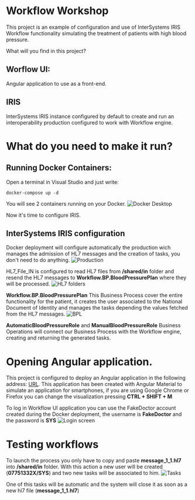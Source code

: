 # Workflow Workshop
This project is an example of configuration and use of InterSystems IRIS Workflow functionality simulating the treatment of patients with high blood pressure.

What will you find in this project?

## Worflow UI:
Angular application to use as a front-end.

## IRIS
InterSystems IRIS instance configured by default to create and run an interoperability production configured to work with Workflow engine.

# What do you need to make it run?

## Running Docker Containers:

Open a terminal in Visual Studio and just write:
```
docker-compose up -d
```

You will see 2 containers running on your Docker.
![Docker Desktop](/images/docker_running.png)

Now it's time to configure IRIS.

## InterSystems IRIS configuration

Docker deployment will configure automatically the production wich manages the admission of HL7 messages and the creation of tasks, you don't need to do anything.
![Production](/images/production.png)

HL7_File_IN is configured to read HL7 files from **/shared/in** folder and resend the HL7 messages to **Workflow.BP.BloodPressurePlan** where they will be processed.
![HL7 folders](/images/in_folder.png)

**Workflow.BP.BloodPressurePlan**
This Business Process cover the entire functionality for the patient, it creates the user associated to the National Document of Identity and manages the tasks depending the values fetched from the HL7 messages.
![BPL](/images/bpl.png)

**AutomaticBloodPressureRole** and **ManualBloodPressureRole** Business Operations will connect our Business Process with the Workflow engine, creating and returning the generated tasks.

# Opening Angular application.

This project is configured to deploy an Angular application in the following address: [URL](http://localhost:4200). This application has been created with Angular Material to simulate an application for smartphones, if you are using Google Chrome or Firefox you can change the visualization pressing **CTRL + SHIFT + M**

To log in Workflow UI application you can use the FakeDoctor account created during the Docker deployment, the username is **FakeDoctor** and the password is **SYS**
![Login screen](/images/login_workflow.png)

# Testing workflows

To launch the process you only have to copy and paste **message_1_1.hl7** into **/shared/in** folder. With this action a new user will be created (**07751332X/SYS**) and two new tasks will be associated to him.
![Tasks](/images/tasks_list.png)

One of this tasks will be automatic and the system will close it as soon as a new hl7 file (**message_1_1.hl7**)